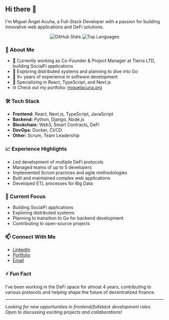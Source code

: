 ## Hi there 👋

I'm Miguel Ángel Acuña, a Full-Stack Developer with a passion for building innovative web applications and DeFi solutions.

<div align="center">
  <img src="https://github-readme-stats.vercel.app/api?username=0xarata&show_icons=true&theme=radical&hide_border=true" alt="GitHub Stats" />
  <img src="https://github-readme-stats.vercel.app/api/top-langs/?username=0xarata&layout=compact&theme=radical&hide_border=true" alt="Top Languages" />
</div>

### 🚀 About Me

- 🔭 Currently working as Co-Founder & Project Manager at Tierra LTD, building SocialFi applications
- 🌱 Exploring distributed systems and planning to dive into Go
- 💼 9+ years of experience in software development
- 🎯 Specializing in React, TypeScript, and Next.js
- 🌐 Check out my portfolio: [miguelacuna.org](https://miguelacuna.org)

### 🛠️ Tech Stack

- **Frontend:** React, Next.js, TypeScript, JavaScript
- **Backend:** Python, Django, Node.js
- **Blockchain:** Web3, Smart Contracts, DeFi
- **DevOps:** Docker, CI/CD
- **Other:** Scrum, Team Leadership

### 📈 Experience Highlights

- Led development of multiple DeFi protocols
- Managed teams of up to 5 developers
- Implemented Scrum practices and agile methodologies
- Built and maintained complex web applications
- Developed ETL processes for Big Data

### 🎯 Current Focus

- Building SocialFi applications
- Exploring distributed systems
- Planning to transition to Go for backend development
- Contributing to open-source projects

### 📫 Connect With Me

- [LinkedIn](https://www.linkedin.com/in/miguelangelacunareboreda/)
- [Portfolio](https://miguelacuna.org)
- [Email](mailto:miguelangelacunh@gmail.com)

### ⚡ Fun Fact

I've been working in the DeFi space for almost 4 years, contributing to various protocols and helping shape the future of decentralized finance.

---

*Looking for new opportunities in frontend/fullstack development roles. Open to discussing exciting projects and collaborations!*

